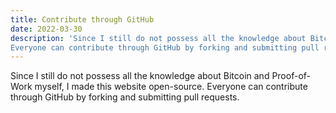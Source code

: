 ```yaml
---
title: Contribute through GitHub
date: 2022-03-30
description: 'Since I still do not possess all the knowledge about Bitcoin and Proof-of-Work myself, I made this website open-source.
Everyone can contribute through GitHub by forking and submitting pull requests.'
---
```


Since I still do not possess all the knowledge about Bitcoin and Proof-of-Work myself, I made this website open-source.
Everyone can contribute through GitHub by forking and submitting pull requests.